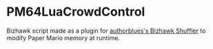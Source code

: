 # PM64LuaCrowdControl
Bizhawk script made as a plugin for [authorblues's Bizhawk Shuffler](https://github.com/authorblues/bizhawk-shuffler-2) to modify Paper Mario memory at runtime.
